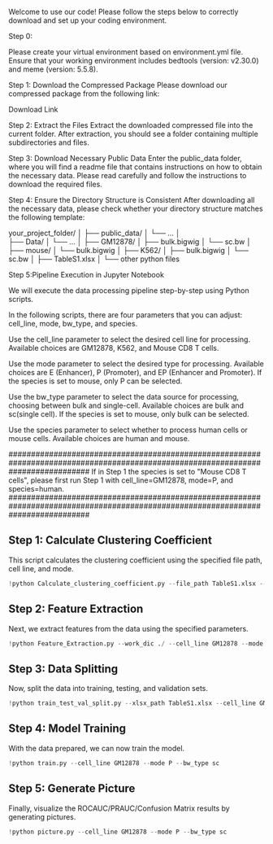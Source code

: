 Welcome to use our code! Please follow the steps below to correctly download and set up your coding environment.

Step 0:

Please create your virtual environment based on environment.yml file.
Ensure that your working environment includes bedtools (version: v2.30.0) and meme (version: 5.5.8).

Step 1: Download the Compressed Package
Please download our compressed package from the following link:

Download Link

Step 2: Extract the Files
Extract the downloaded compressed file into the current folder. After extraction, you should see a folder containing multiple subdirectories and files.

Step 3: Download Necessary Public Data
Enter the public_data folder, where you will find a readme file that contains instructions on how to obtain the necessary data. Please read carefully and follow the instructions to download the required files.

Step 4: Ensure the Directory Structure is Consistent
After downloading all the necessary data, please check whether your directory structure matches the following template:

your_project_folder/
│
├── public_data/
│   └── ...
│   
├── Data/
│   └── ...
│
├── GM12878/
│   ├── bulk.bigwig
│   └── sc.bw
│
├── mouse/
│   └── bulk.bigwig
│
├── K562/
│   ├── bulk.bigwig
│   └── sc.bw
│
├── TableS1.xlsx
│
└──  other python files

Step 5:Pipeline Execution in Jupyter Notebook

We will execute the data processing pipeline step-by-step using Python scripts.

In the following scripts, there are four parameters that you can adjust: cell_line, mode, bw_type, and species.

Use the cell_line parameter to select the desired cell line for processing. 
Available choices are GM12878, K562, and Mouse CD8 T cells.

Use the mode parameter to select the desired type for processing. 
Available choices are E (Enhancer), P (Promoter), and EP (Enhancer and Promoter). If the species is set to mouse, only P can be selected.

Use the bw_type parameter to select the data source for processing, choosing between bulk and single-cell.
Available choices are bulk and sc(single cell). If the species is set to mouse, only bulk can be selected.

Use the species parameter to select whether to process human cells or mouse cells.
Available choices are human and mouse.

##################################################################################################################################
If in Step 1 the species is set to "Mouse CD8 T cells", please first run Step 1 with cell_line=GM12878, mode=P, and species=human.
##################################################################################################################################

## Step 1: Calculate Clustering Coefficient
This script calculates the clustering coefficient using the specified file path, cell line, and mode.

```python script example
!python Calculate_clustering_coefficient.py --file_path TableS1.xlsx --cell_line GM12878 --mode P --species human
```

## Step 2: Feature Extraction
Next, we extract features from the data using the specified parameters.

```python script example
!python Feature_Extraction.py --work_dic ./ --cell_line GM12878 --mode P --bw_type sc --file_path ./TableS1.xlsx --species human
```

## Step 3: Data Splitting
Now, split the data into training, testing, and validation sets.

```python script example
!python train_test_val_split.py --xlsx_path TableS1.xlsx --cell_line GM12878 --mode P --bw_type sc
```

## Step 4: Model Training
With the data prepared, we can now train the model.

```python script example
!python train.py --cell_line GM12878 --mode P --bw_type sc
```

## Step 5: Generate Picture
Finally, visualize the ROCAUC/PRAUC/Confusion Matrix results by generating pictures.

```python script example
!python picture.py --cell_line GM12878 --mode P --bw_type sc
```




